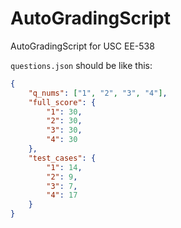 # AutoGradingScript
AutoGradingScript for USC EE-538


`questions.json` should be like this:

```json
{
	"q_nums": ["1", "2", "3", "4"],
	"full_score": {
		"1": 30,
		"2": 30,
		"3": 30,
		"4": 30
	},
	"test_cases": {
		"1": 14,
		"2": 9,
		"3": 7,
		"4": 17
	}
}
```
